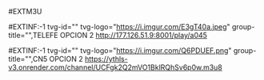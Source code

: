 #EXTM3U

#EXTINF:-1 tvg-id="" tvg-logo="https://i.imgur.com/E3gT40a.jpeg" group-title="",TELEFE OPCION 2
http://177.126.51.9:8001/play/a045

#EXTINF:-1 tvg-id="" tvg-logo="https://i.imgur.com/Q6PDUEF.png" group-title="",CN5 OPCION 2
https://ythls-v3.onrender.com/channel/UCFgk2Q2mVO1BklRQhSv6p0w.m3u8
